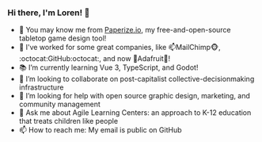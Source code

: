 ### Hi there, I'm Loren! 👋

- 🎲 You may know me from [Paperize.io](http://paperize.io), my free-and-open-source tabletop game design tool!
- 💼 I've worked for some great companies, like 📫MailChimp🐵, :octocat:GitHub:octocat:, and now 🍒Adafruit🍋!
- 📚 I’m currently learning Vue 3, TypeScript, and Godot!
- 👯 I’m looking to collaborate on post-capitalist collective-decisionmaking infrastructure
- 🤔 I’m looking for help with open source graphic design, marketing, and community management
- 💬 Ask me about Agile Learning Centers: an approach to K-12 education that treats children like people
- 📫 How to reach me: My email is public on GitHub
